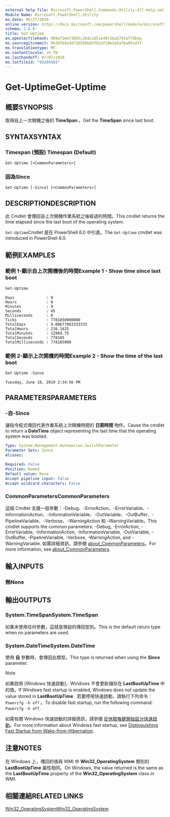 ```yaml
---
external help file: Microsoft.PowerShell.Commands.Utility.dll-Help.xml
Module Name: Microsoft.PowerShell.Utility
ms.date: 06/27/2019
online version: https://docs.microsoft.com/powershell/module/microsoft.powershell.utility/get-uptime?view=powershell-6&WT.mc_id=ps-gethelp
schema: 2.0.0
title: Get-Uptime
ms.openlocfilehash: 999ef16ef3065c26dc1d51e49c5ba5793af7db4a
ms.sourcegitcommit: 9b28fb9a3d72655bb63f62af18b3a5af6a05cd3f
ms.translationtype: MT
ms.contentlocale: zh-TW
ms.lasthandoff: 07/07/2020
ms.locfileid: "93204583"
---
```

# <span data-ttu-id="e8cee-102">Get-Uptime</span><span class="sxs-lookup"><span data-stu-id="e8cee-102">Get-Uptime</span></span>

## <span data-ttu-id="e8cee-103">概要</span><span class="sxs-lookup"><span data-stu-id="e8cee-103">SYNOPSIS</span></span>
<span data-ttu-id="e8cee-104">取得自上一次開機之後的 **TimeSpan** 。</span><span class="sxs-lookup"><span data-stu-id="e8cee-104">Get the **TimeSpan** since last boot.</span></span>

## <span data-ttu-id="e8cee-105">SYNTAX</span><span class="sxs-lookup"><span data-stu-id="e8cee-105">SYNTAX</span></span>

### <span data-ttu-id="e8cee-106">Timespan (預設) </span><span class="sxs-lookup"><span data-stu-id="e8cee-106">Timespan (Default)</span></span>

```
Get-Uptime [<CommonParameters>]
```

### <span data-ttu-id="e8cee-107">因為</span><span class="sxs-lookup"><span data-stu-id="e8cee-107">Since</span></span>

```
Get-Uptime [-Since] [<CommonParameters>]
```

## <span data-ttu-id="e8cee-108">DESCRIPTION</span><span class="sxs-lookup"><span data-stu-id="e8cee-108">DESCRIPTION</span></span>

<span data-ttu-id="e8cee-109">此 Cmdlet 會傳回自上次開機作業系統之後經過的時間。</span><span class="sxs-lookup"><span data-stu-id="e8cee-109">This cmdlet returns the time elapsed since the last boot of the operating system.</span></span>

<span data-ttu-id="e8cee-110">`Get-Uptime`Cmdlet 是在 PowerShell 6.0 中引進。</span><span class="sxs-lookup"><span data-stu-id="e8cee-110">The `Get-Uptime` cmdlet was introduced in PowerShell 6.0.</span></span>

## <span data-ttu-id="e8cee-111">範例</span><span class="sxs-lookup"><span data-stu-id="e8cee-111">EXAMPLES</span></span>

### <span data-ttu-id="e8cee-112">範例 1-顯示自上次開機後的時間</span><span class="sxs-lookup"><span data-stu-id="e8cee-112">Example 1 - Show time since last boot</span></span>

```powershell
Get-Uptime
```

```Output
Days              : 9
Hours             : 0
Minutes           : 9
Seconds           : 45
Milliseconds      : 0
Ticks             : 7781850000000
TotalDays         : 9.00677083333333
TotalHours        : 216.1625
TotalMinutes      : 12969.75
TotalSeconds      : 778185
TotalMilliseconds : 778185000
```

### <span data-ttu-id="e8cee-113">範例 2-顯示上次開機的時間</span><span class="sxs-lookup"><span data-stu-id="e8cee-113">Example 2 - Show the time of the last boot</span></span>

```powershell
Get-Uptime -Since
```

```Output
Tuesday, June 18, 2019 2:34:56 PM
```

## <span data-ttu-id="e8cee-114">PARAMETERS</span><span class="sxs-lookup"><span data-stu-id="e8cee-114">PARAMETERS</span></span>

### <span data-ttu-id="e8cee-115">-自</span><span class="sxs-lookup"><span data-stu-id="e8cee-115">-Since</span></span>

<span data-ttu-id="e8cee-116">讓指令程式傳回代表作業系統上次開機時間的 **日期時間** 物件。</span><span class="sxs-lookup"><span data-stu-id="e8cee-116">Cause the cmdlet to return a **DateTime** object representing the last time that the operating system was booted.</span></span>

```yaml
Type: System.Management.Automation.SwitchParameter
Parameter Sets: Since
Aliases:

Required: False
Position: Named
Default value: None
Accept pipeline input: False
Accept wildcard characters: False
```

### <span data-ttu-id="e8cee-117">CommonParameters</span><span class="sxs-lookup"><span data-stu-id="e8cee-117">CommonParameters</span></span>

<span data-ttu-id="e8cee-118">這個 Cmdlet 支援一般參數：-Debug、-ErrorAction、-ErrorVariable、-InformationAction、-InformationVariable、-OutVariable、-OutBuffer、-PipelineVariable、-Verbose、-WarningAction 和 -WarningVariable。</span><span class="sxs-lookup"><span data-stu-id="e8cee-118">This cmdlet supports the common parameters: -Debug, -ErrorAction, -ErrorVariable, -InformationAction, -InformationVariable, -OutVariable, -OutBuffer, -PipelineVariable, -Verbose, -WarningAction, and -WarningVariable.</span></span> <span data-ttu-id="e8cee-119">如需詳細資訊，請參閱 [about_CommonParameters](https://go.microsoft.com/fwlink/?LinkID=113216)。</span><span class="sxs-lookup"><span data-stu-id="e8cee-119">For more information, see [about_CommonParameters](https://go.microsoft.com/fwlink/?LinkID=113216).</span></span>

## <span data-ttu-id="e8cee-120">輸入</span><span class="sxs-lookup"><span data-stu-id="e8cee-120">INPUTS</span></span>

### <span data-ttu-id="e8cee-121">無</span><span class="sxs-lookup"><span data-stu-id="e8cee-121">None</span></span>

## <span data-ttu-id="e8cee-122">輸出</span><span class="sxs-lookup"><span data-stu-id="e8cee-122">OUTPUTS</span></span>

### <span data-ttu-id="e8cee-123">System.TimeSpan</span><span class="sxs-lookup"><span data-stu-id="e8cee-123">System.TimeSpan</span></span>

<span data-ttu-id="e8cee-124">如果未使用任何參數，這就是預設的傳回型別。</span><span class="sxs-lookup"><span data-stu-id="e8cee-124">This is the default return type when no parameters are used.</span></span>

### <span data-ttu-id="e8cee-125">System.DateTime</span><span class="sxs-lookup"><span data-stu-id="e8cee-125">System.DateTime</span></span>

<span data-ttu-id="e8cee-126">使用 **自** 參數時，會傳回此類型。</span><span class="sxs-lookup"><span data-stu-id="e8cee-126">This type is returned when using the **Since** parameter.</span></span>

> [!NOTE]
> <span data-ttu-id="e8cee-127">如果啟用 [Windows 快速啟動]，Windows 不會更新儲存在 **LastBootUpTime** 中的值。</span><span class="sxs-lookup"><span data-stu-id="e8cee-127">If Windows fast startup is enabled, Windows does not update the value stored in **LastBootUpTime** .</span></span> <span data-ttu-id="e8cee-128">若要停用快速啟動，請執行下列命令： `Powercfg -h off` 。</span><span class="sxs-lookup"><span data-stu-id="e8cee-128">To disable fast startup, run the following command: `Powercfg -h off`.</span></span>
>
> <span data-ttu-id="e8cee-129">如需有關 Windows 快速啟動的詳細資訊，請參閱 [從休眠喚醒開始區分快速啟動](/windows-hardware/drivers/kernel/distinguishing-fast-startup-from-wake-from-hibernation)。</span><span class="sxs-lookup"><span data-stu-id="e8cee-129">For more information about Windows fast startup, see [Distinguishing Fast Startup from Wake-from-Hibernation](/windows-hardware/drivers/kernel/distinguishing-fast-startup-from-wake-from-hibernation).</span></span>

## <span data-ttu-id="e8cee-130">注意</span><span class="sxs-lookup"><span data-stu-id="e8cee-130">NOTES</span></span>

<span data-ttu-id="e8cee-131">在 Windows 上，傳回的值與 WMI 中 **Win32_OperatingSystem** 類別的 **LastBootUpTime** 屬性相同。</span><span class="sxs-lookup"><span data-stu-id="e8cee-131">On Windows, the value returned is the same as the **LastBootUpTime** property of the **Win32_OperatingSystem** class in WMI.</span></span>

## <span data-ttu-id="e8cee-132">相關連結</span><span class="sxs-lookup"><span data-stu-id="e8cee-132">RELATED LINKS</span></span>

[<span data-ttu-id="e8cee-133">Win32_OperatingSystem</span><span class="sxs-lookup"><span data-stu-id="e8cee-133">Win32_OperatingSystem</span></span>](/windows/win32/cimwin32prov/win32-operatingsystem#properties)
